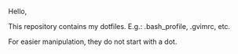 Hello,

This repository contains my dotfiles. 
E.g.: .bash_profile, .gvimrc, etc.

For easier manipulation, they do not start with a dot.
